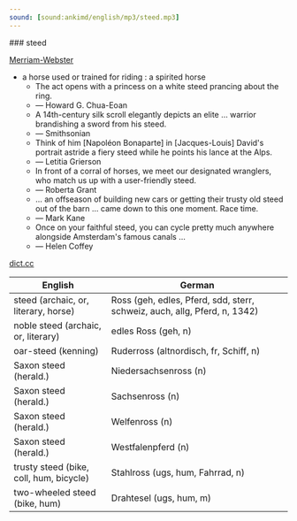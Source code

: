 ```yaml
---
sound: [sound:ankimd/english/mp3/steed.mp3]
---
```


\### steed

[Merriam-Webster](https://www.merriam-webster.com/dictionary/steed)

- a horse used or trained for riding : a spirited horse
    - The act opens with a princess on a white steed prancing about the ring.
    - — Howard G. Chua-Eoan
    - A 14th-century silk scroll elegantly depicts an elite … warrior brandishing a sword from his steed.
    - — Smithsonian
    - Think of him [Napoléon Bonaparte] in [Jacques-Louis] David's portrait astride a fiery steed while he points his lance at the Alps.
    - — Letitia Grierson
    - In front of a corral of horses, we meet our designated wranglers, who match us up with a user-friendly steed.
    - — Roberta Grant
    - … an offseason of building new cars or getting their trusty old steed out of the barn … came down to this one moment. Race time.
    - — Mark Kane
    - Once on your faithful steed, you can cycle pretty much anywhere alongside Amsterdam's famous canals …
    - — Helen Coffey

[dict.cc](https://www.dict.cc/steed)

| English        | German       |
| -------------- | ------------ |
| steed (archaic, or, literary, horse) | Ross (geh, edles, Pferd, sdd, sterr, schweiz, auch, allg, Pferd, n, 1342) |
| noble steed (archaic, or, literary) | edles Ross (geh, n) |
| oar-steed (kenning) | Ruderross (altnordisch, fr, Schiff, n) |
| Saxon steed (herald.) | Niedersachsenross (n) |
| Saxon steed (herald.) | Sachsenross (n) |
| Saxon steed (herald.) | Welfenross (n) |
| Saxon steed (herald.) | Westfalenpferd (n) |
| trusty steed (bike, coll, hum, bicycle) | Stahlross (ugs, hum, Fahrrad, n) |
| two-wheeled steed (bike, hum) | Drahtesel (ugs, hum, m) |
